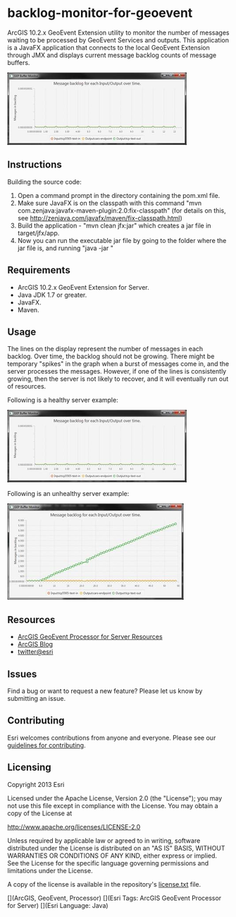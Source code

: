 # backlog-monitor-for-geoevent

ArcGIS 10.2.x GeoEvent Extension utility to monitor the number of messages waiting to be processed by GeoEvent Services and outputs.
This application is a JavaFX application that connects to the local GeoEvent Extension through JMX and displays current message backlog counts of message buffers.


![App](backlog-for-geoevent.png?raw=true)

## Instructions

Building the source code:

1. Open a command prompt in the directory containing the pom.xml file.
2. Make sure JavaFX is on the classpath with this command "mvn com.zenjava:javafx-maven-plugin:2.0:fix-classpath"   (for details on this, see http://zenjava.com/javafx/maven/fix-classpath.html)
3. Build the application - "mvn clean jfx:jar" which creates a jar file in target/jfx/app.
4. Now you can run the executable jar file by going to the folder where the jar file is, and running "java -jar <jarfile>"

## Requirements

* ArcGIS 10.2.x GeoEvent Extension for Server.
* Java JDK 1.7 or greater.
* JavaFX.
* Maven.

## Usage

The lines on the display represent the number of messages in each backlog.  Over time, the backlog should not be growing.  There might be temporary
"spikes" in the graph when a burst of messages come in, and the server processes the messages.  However, if one of the lines is consistently growing,
then the server is not likely to recover, and it will eventually run out of resources.

Following is a healthy server example:

![alt text](healthy.png?raw=true)

Following is an unhealthy server example:

![alt text](unhealthy.png?raw=true)

## Resources

* [ArcGIS GeoEvent Processor for Server Resources](http://links.esri.com/geovent)
* [ArcGIS Blog](http://blogs.esri.com/esri/arcgis/)
* [twitter@esri](http://twitter.com/esri)

## Issues

Find a bug or want to request a new feature?  Please let us know by submitting an issue.

## Contributing

Esri welcomes contributions from anyone and everyone. Please see our [guidelines for contributing](https://github.com/esri/contributing).

## Licensing
Copyright 2013 Esri

Licensed under the Apache License, Version 2.0 (the "License");
you may not use this file except in compliance with the License.
You may obtain a copy of the License at

   http://www.apache.org/licenses/LICENSE-2.0

Unless required by applicable law or agreed to in writing, software
distributed under the License is distributed on an "AS IS" BASIS,
WITHOUT WARRANTIES OR CONDITIONS OF ANY KIND, either express or implied.
See the License for the specific language governing permissions and
limitations under the License.

A copy of the license is available in the repository's [license.txt](license.txt?raw=true) file.

[](ArcGIS, GeoEvent, Processor)
[](Esri Tags: ArcGIS GeoEvent Processor for Server)
[](Esri Language: Java)
